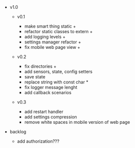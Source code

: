 - v1.0
    - v0.1
        - make smart thing static +
        - refactor static classes to extern +
        - add logging levels +
        - settings manager refactor +
        - fix mobile web page view +

    - v0.2
        - fix directories +
        - add sensors, state, config setters
        - save state
        - replace string with const char *
        - fix logger message lenght
        - add callback scenarios

    - v0.3
        - add restart handler
        - add settings compression
        - remove white spaces in mobile version of web page

- backlog
    - add authorization???
